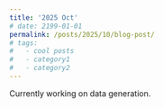 ```yaml
---
title: '2025 Oct'
# date: 2199-01-01
permalink: /posts/2025/10/blog-post/
# tags:
#   - cool posts
#   - category1
#   - category2
---
```


Currently working on data generation.





















